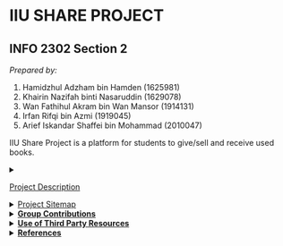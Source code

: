 # IIU SHARE PROJECT #
## INFO 2302 Section 2 ##  
_Prepared by:_ 

1. Hamidzhul Adzham bin Hamden (1625981)
2. Khairin Nazifah binti Nasaruddin (1629078)
3. Wan Fathihul Akram bin Wan Mansor (1914131)
4. Irfan Rifqi bin Azmi (1919045)
5. Arief Iskandar Shaffei bin Mohammad (2010047)  

IIU Share Project is a platform for students to give/sell and receive used books.  

<details>
   <summary>
      
   <u>Project Description </u>
   </summary>
<p>   The IIU Share Project is inspired by the problem of unused textbooks and printed materials being left around by IIUM students. Thus, this project is initiated to provide a platform for IIUM students to properly donate or sell their used reading materials to those who wanted them. Not only that, it also helps those who are looking for reading materials for their courses at a reasonable price or for free as it is a one stop center to look for used books and other printed materials. It is hoped that with the development of the platform, the problem would be solved and helped those who utilizes the platform.  </p>
<p>   To utilize the platform, students who want to sell or donate reading materials have to send required information to iiushare@webtech.com. The information, which includes book/material title, description, price, contact and an image will be uploaded by the admins to the website. Students who wish to have certain books or other printed materials can browse and buy them by contacting the owner of the book from the contact information displayed in the website. In short, the platform serves as an online catalogue of used books as well as other printed materials which enables the students to sell and look for their desired reading materials.</p>
</details>

<details>
   <summary>
      <u>Project Sitemap</u>
   </summary>
   
![Project Sitemap](/images/sitemap.jpg "IIU Share Project Sitemap")
</details>

<details>
   <summary>
      <b><u>Group Contributions</u></b>
   </summary>


First Header | Second Header
------------ | -------------
Hamidzhul Adzham<br />1625981 | Hompage, Navigation bar<br />Javascript event handlers for modal boxes in Homepage
Khairin Nazifah<br />1629078 | Book catalogue page
Wan Fathihul Akram<br />1914131 | FAQ Page
Irfan Rifqi<br />1919045 | Feedback page, Thank you page
Arief Iskandar Shaffei<br />2010047 | Printed Materials Catalog
</details>

<details>
   <summary>
      <b><u>Use of Third Party Resources</u></b>
   </summary>


Web elements | Name | Use of third party resources and modifications (if any)  | Modifications (if any)
-------------------- | ----------------- | --------------------------- | --------------------------
Icon for search box in Homepage | Magnifying-glass.png | The icon used is taken from flaticon.com | The graphic was sized down
Graphic in Homepage | image1.png | The graphic is an image from cleanpng.com | None.
Modal boxes in Homepage when clicked | index.js | The codes was taken from w3schools.com | The script and style was separated
Phone icon in Feedback page | <i class="fas fa-phone-alt"></i> | The icon is taken from Font Awesome toolkit css file | None. 
Envelope icon in Feedback page | <i class="fas fa-envelope"></i> | The icon is taken from Font Awesome toolkit css file | None.
Home icon in Thank You page | <i class="fas fa-home"> | The icon is taken from Font Awesome toolkit css file | None.
IIUM logo for website logo in  header | Logo.png | The graphic is taken from hiclipart.com | The graphic is resized to an appropriate size.
Graphic in FAQ page | faq.icon.png | The graphic is an image taken from freepik.com | The graphic colour is edited to match the theme colour of the website.
</details>

<details>
   <summary>
      <b><u>References</u></b>
   </summary>
   
<p>Eastman1. Cleanpng. Retrieved from 14 November 2020 from https://www.cleanpng.com/png-educational-technology-e-learning-sharable-content-601781/  

Freepik. Flaticon. Retrieved from 22 November 2020 from https://www.flaticon.com/free-icon/magnifying-glass_46389?term=magnifying%20glass&page=1&position=58&related_item_id=46389  

Freepik. Freepik Vector. Retrieved 30 December 2020 from
https://www.freepik.com/free-vector/website-faq-section-user-help-desk-customer-support-frequently-asked-questions-problem-solution-quiz-game-confused-man-cartoon-character_11667041.html  

Font Awesome. (n.d.). Retrieved December 17, 2020, from https://fontawesome.com/how-to-use/on-the-web/setup/hosting-font-awesome-yourself  

Font Awesome 5 Introduction. (n.d.). Retrieved December 20, 2020, from https://www.w3schools.com/icons/fontawesome5_intro.asp  

Hiclipart. (n.d.). Retrieved 29 November 2020 from https://www.hiclipart.com/free-transparent-background-png-clipart-csqjw  

w3schools.com. Retrieved from 29 December 2020 from https://www.w3schools.com/howto/howto_css_modals.asp
</p>
   
 


